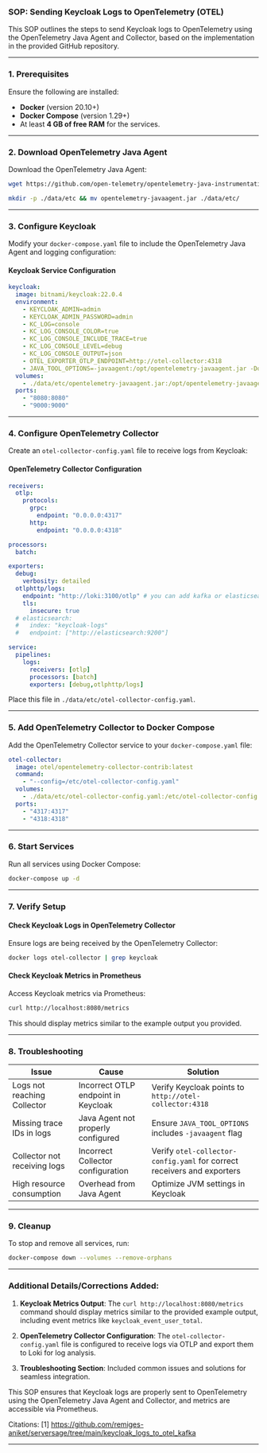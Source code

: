 ### **SOP: Sending Keycloak Logs to OpenTelemetry (OTEL)**

This SOP outlines the steps to send Keycloak logs to OpenTelemetry using the OpenTelemetry Java Agent and Collector, based on the implementation in the provided GitHub repository.

---

### **1. Prerequisites**
Ensure the following are installed:
- **Docker** (version 20.10+)
- **Docker Compose** (version 1.29+)
- At least **4 GB of free RAM** for the services.

---

### **2. Download OpenTelemetry Java Agent**
Download the OpenTelemetry Java Agent:
```bash
wget https://github.com/open-telemetry/opentelemetry-java-instrumentation/releases/latest/download/opentelemetry-javaagent.jar

mkdir -p ./data/etc && mv opentelemetry-javaagent.jar ./data/etc/
```

---

### **3. Configure Keycloak**
Modify your `docker-compose.yaml` file to include the OpenTelemetry Java Agent and logging configuration:

#### **Keycloak Service Configuration**
```yaml
keycloak:
  image: bitnami/keycloak:22.0.4
  environment:
    - KEYCLOAK_ADMIN=admin
    - KEYCLOAK_ADMIN_PASSWORD=admin
    - KC_LOG=console
    - KC_LOG_CONSOLE_COLOR=true
    - KC_LOG_CONSOLE_INCLUDE_TRACE=true
    - KC_LOG_CONSOLE_LEVEL=debug
    - KC_LOG_CONSOLE_OUTPUT=json
    - OTEL_EXPORTER_OTLP_ENDPOINT=http://otel-collector:4318
    - JAVA_TOOL_OPTIONS=-javaagent:/opt/opentelemetry-javaagent.jar -Dotel.resource.attributes=service.name=keycloak
  volumes:
    - ./data/etc/opentelemetry-javaagent.jar:/opt/opentelemetry-javaagent.jar
  ports:
    - "8080:8080"
    - "9000:9000"
```

---

### **4. Configure OpenTelemetry Collector**
Create an `otel-collector-config.yaml` file to receive logs from Keycloak:

#### **OpenTelemetry Collector Configuration**
```yaml
receivers:
  otlp:
    protocols:
      grpc:
        endpoint: "0.0.0.0:4317"
      http:
        endpoint: "0.0.0.0:4318"

processors:
  batch:

exporters:
  debug:
    verbosity: detailed
  otlphttp/logs:
    endpoint: "http://loki:3100/otlp" # you can add kafka or elasticsearch here where you want to send the logs refer respective docs
    tls:
      insecure: true
  # elasticsearch:
  #   index: "keycloak-logs"
  #   endpoint: ["http://elasticsearch:9200"]

service:
  pipelines:
    logs:
      receivers: [otlp]
      processors: [batch]
      exporters: [debug,otlphttp/logs]
```

Place this file in `./data/etc/otel-collector-config.yaml`.

---

### **5. Add OpenTelemetry Collector to Docker Compose**
Add the OpenTelemetry Collector service to your `docker-compose.yaml` file:

```yaml
otel-collector:
  image: otel/opentelemetry-collector-contrib:latest
  command:
    - "--config=/etc/otel-collector-config.yaml"
  volumes:
    - ./data/etc/otel-collector-config.yaml:/etc/otel-collector-config.yaml
  ports:
    - "4317:4317"
    - "4318:4318"
```

---

### **6. Start Services**
Run all services using Docker Compose:
```bash
docker-compose up -d
```

---

### **7. Verify Setup**

#### **Check Keycloak Logs in OpenTelemetry Collector**
Ensure logs are being received by the OpenTelemetry Collector:
```bash
docker logs otel-collector | grep keycloak
```

#### **Check Keycloak Metrics in Prometheus**
Access Keycloak metrics via Prometheus:
```bash
curl http://localhost:8080/metrics
```
This should display metrics similar to the example output you provided.

---

### **8. Troubleshooting**

| Issue                          | Cause                                             | Solution                                                                 |
|--------------------------------|--------------------------------------------------|-------------------------------------------------------------------------|
| Logs not reaching Collector     | Incorrect OTLP endpoint in Keycloak             | Verify Keycloak points to `http://otel-collector:4318`                  |
| Missing trace IDs in logs       | Java Agent not properly configured               | Ensure `JAVA_TOOL_OPTIONS` includes `-javaagent` flag                   |
| Collector not receiving logs    | Incorrect Collector configuration               | Verify `otel-collector-config.yaml` for correct receivers and exporters |
| High resource consumption       | Overhead from Java Agent                        | Optimize JVM settings in Keycloak                                       |

---

### **9. Cleanup**
To stop and remove all services, run:
```bash
docker-compose down --volumes --remove-orphans
```

---

### Additional Details/Corrections Added:

1. **Keycloak Metrics Output**:
   The `curl http://localhost:8080/metrics` command should display metrics similar to the provided example output, including event metrics like `keycloak_event_user_total`.

2. **OpenTelemetry Collector Configuration**:
   The `otel-collector-config.yaml` file is configured to receive logs via OTLP and export them to Loki for log analysis.

3. **Troubleshooting Section**:
   Included common issues and solutions for seamless integration.

This SOP ensures that Keycloak logs are properly sent to OpenTelemetry using the OpenTelemetry Java Agent and Collector, and metrics are accessible via Prometheus.

Citations:
[1] https://github.com/remiges-aniket/serversage/tree/main/keycloak_logs_to_otel_kafka

---
